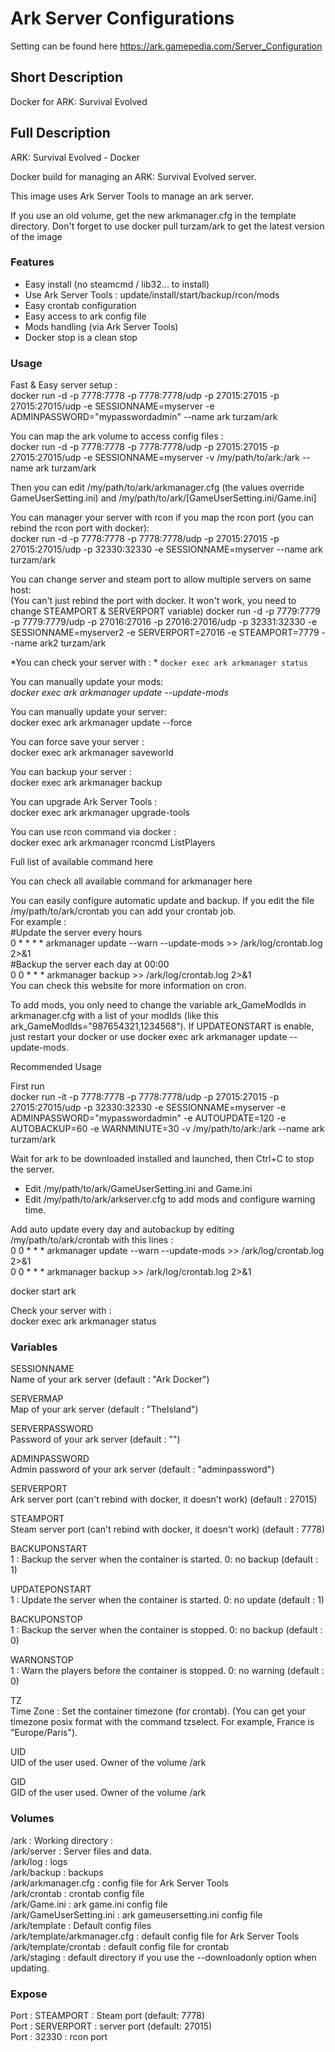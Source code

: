# Ark Server Configurations

Setting can be found here https://ark.gamepedia.com/Server_Configuration

## Short Description

Docker for ARK: Survival Evolved

## Full Description

ARK: Survival Evolved - Docker

Docker build for managing an ARK: Survival Evolved server.

This image uses Ark Server Tools to manage an ark server.

If you use an old volume, get the new arkmanager.cfg in the template directory. Don't forget to use docker pull turzam/ark to get the latest version of the image

### Features
* Easy install (no steamcmd / lib32... to install)
* Use Ark Server Tools : update/install/start/backup/rcon/mods
* Easy crontab configuration
* Easy access to ark config file
* Mods handling (via Ark Server Tools)
* Docker stop is a clean stop

### Usage
Fast & Easy server setup :  
docker run -d -p 7778:7778 -p 7778:7778/udp -p 27015:27015 -p 27015:27015/udp -e SESSIONNAME=myserver -e ADMINPASSWORD="mypasswordadmin" --name ark turzam/ark

You can map the ark volume to access config files :  
docker run -d -p 7778:7778 -p 7778:7778/udp -p 27015:27015 -p 27015:27015/udp -e SESSIONNAME=myserver -v /my/path/to/ark:/ark --name ark turzam/ark

Then you can edit /my/path/to/ark/arkmanager.cfg (the values override GameUserSetting.ini) and /my/path/to/ark/[GameUserSetting.ini/Game.ini]

You can manager your server with rcon if you map the rcon port (you can rebind the rcon port with docker):  
docker run -d -p 7778:7778 -p 7778:7778/udp -p 27015:27015 -p 27015:27015/udp -p 32330:32330 -e SESSIONNAME=myserver --name ark turzam/ark

You can change server and steam port to allow multiple servers on same host:  
(You can't just rebind the port with docker. It won't work, you need to change STEAMPORT & SERVERPORT variable)
docker run -d -p 7779:7779 -p 7779:7779/udp -p 27016:27016 -p 27016:27016/udp -p 32331:32330 -e SESSIONNAME=myserver2 -e SERVERPORT=27016 -e STEAMPORT=7779 --name ark2 turzam/ark

*You can check your server with :  *
`docker exec ark arkmanager status`

You can manually update your mods:  
_docker exec ark arkmanager update --update-mods_

You can manually update your server:  
docker exec ark arkmanager update --force

You can force save your server :  
docker exec ark arkmanager saveworld

You can backup your server :  
docker exec ark arkmanager backup

You can upgrade Ark Server Tools :  
docker exec ark arkmanager upgrade-tools

You can use rcon command via docker :  
docker exec ark arkmanager rconcmd ListPlayers

Full list of available command here

You can check all available command for arkmanager here

You can easily configure automatic update and backup.  If you edit the file /my/path/to/ark/crontab you can add your crontab job.  
For example :  
#Update the server every hours  
0 * * * * arkmanager update --warn --update-mods >> /ark/log/crontab.log 2>&1  
#Backup the server each day at 00:00  
0 0 * * * arkmanager backup >> /ark/log/crontab.log 2>&1  
You can check this website for more information on cron.  

To add mods, you only need to change the variable ark_GameModIds in arkmanager.cfg with a list of your modIds (like this ark_GameModIds="987654321,1234568"). If UPDATEONSTART is enable, just restart your docker or use docker exec ark arkmanager update --update-mods.

Recommended Usage

First run  
docker run -it -p 7778:7778 -p 7778:7778/udp -p 27015:27015 -p 27015:27015/udp -p 32330:32330 -e SESSIONNAME=myserver -e ADMINPASSWORD="mypasswordadmin" -e AUTOUPDATE=120 -e AUTOBACKUP=60 -e WARNMINUTE=30 -v /my/path/to/ark:/ark --name ark turzam/ark

Wait for ark to be downloaded installed and launched, then Ctrl+C to stop the server.

* Edit /my/path/to/ark/GameUserSetting.ini and Game.ini
* Edit /my/path/to/ark/arkserver.cfg to add mods and configure warning time.

Add auto update every day and autobackup by editing /my/path/to/ark/crontab with this lines :  
0 0 * * * arkmanager update --warn --update-mods >> /ark/log/crontab.log 2>&1  
0 0 * * * arkmanager backup >> /ark/log/crontab.log 2>&1  

docker start ark  

Check your server with :  
docker exec ark arkmanager status

### Variables

SESSIONNAME  
Name of your ark server (default : "Ark Docker")

SERVERMAP  
Map of your ark server (default : "TheIsland")

SERVERPASSWORD  
Password of your ark server (default : "")

ADMINPASSWORD  
Admin password of your ark server (default : "adminpassword")

SERVERPORT  
Ark server port (can't rebind with docker, it doesn't work) (default : 27015)

STEAMPORT  
Steam server port (can't rebind with docker, it doesn't work) (default : 7778)

BACKUPONSTART  
1 : Backup the server when the container is started. 0: no backup (default : 1)

UPDATEPONSTART  
1 : Update the server when the container is started. 0: no update (default : 1)

BACKUPONSTOP  
1 : Backup the server when the container is stopped. 0: no backup (default : 0)

WARNONSTOP  
1 : Warn the players before the container is stopped. 0: no warning (default : 0)

TZ  
Time Zone : Set the container timezone (for crontab). (You can get your timezone posix format with the command tzselect. For example, France is "Europe/Paris").

UID  
UID of the user used. Owner of the volume /ark

GID  
GID of the user used. Owner of the volume /ark

### Volumes
/ark : Working directory :  
/ark/server : Server files and data.  
/ark/log : logs  
/ark/backup : backups  
/ark/arkmanager.cfg : config file for Ark Server Tools  
/ark/crontab : crontab config file  
/ark/Game.ini : ark game.ini config file  
/ark/GameUserSetting.ini : ark gameusersetting.ini config file  
/ark/template : Default config files  
/ark/template/arkmanager.cfg : default config file for Ark Server Tools  
/ark/template/crontab : default config file for crontab  
/ark/staging : default directory if you use the --downloadonly option when updating.  

### Expose  
Port : STEAMPORT : Steam port (default: 7778)  
Port : SERVERPORT : server port (default: 27015)  
Port : 32330 : rcon port  
